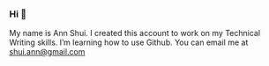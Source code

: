 ### Hi 👋
My name is Ann Shui.
I created this account to work on my Technical Writing skills.
I’m learning how to use Github.
You can email me at shui.ann@gmail.com
